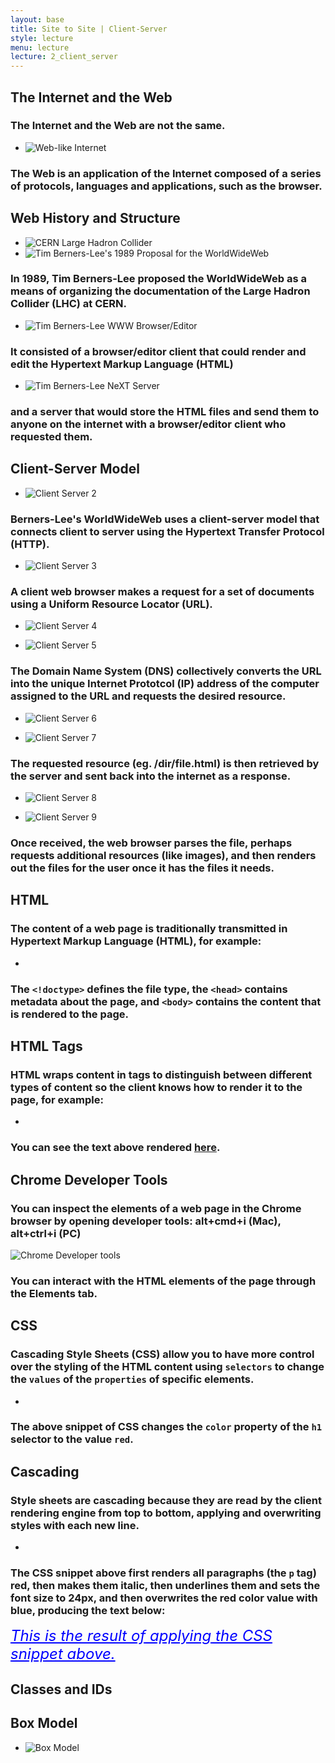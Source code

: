 ```yaml
---
layout: base
title: Site to Site | Client-Server
style: lecture
menu: lecture
lecture: 2_client_server
---
```

## The Internet and the Web

### The Internet and the Web are not the same.

*	![Web-like Internet](https://raw.github.com/site2site/site2site.github.io/master/images/lectures/week2/imageOfTheInternet_650px.png)

### The Web is an application of the Internet composed of a series of protocols, languages and applications, such as the browser.

## Web History and Structure

*	![CERN Large Hadron Collider](http://www.webassite.com/lectures/img/CERN_LHCaerialwest.jpg)
*	![Tim Berners-Lee's 1989 Proposal for the WorldWideWeb](http://info.cern.ch/images/proposal.gif)

### In 1989, Tim Berners-Lee proposed the WorldWideWeb as a means of organizing the documentation of the Large Hadron Collider (LHC) at CERN.

*	![Tim Berners-Lee WWW Browser/Editor](http://www.webassite.com/lectures/img/1989_NextEditorBW.gif)

### It consisted of a browser/editor client that could render and edit the Hypertext Markup Language (HTML)


*	![Tim Berners-Lee NeXT Server](http://www.webassite.com/lectures/img/1989_TBL_NeXT.jpg)

### and a server that would store the HTML files and send them to anyone on the internet with a browser/editor client who requested them.


## Client-Server Model

*   ![Client Server 2](https://raw.github.com/site2site/site2site.github.io/master/images/lectures/client-server-model/client-server-2.gif)

### Berners-Lee's WorldWideWeb uses a client-server model that connects client to server using the Hypertext Transfer Protocol (HTTP).

*   ![Client Server 3](https://raw.github.com/site2site/site2site.github.io/master/images/lectures/client-server-model/client-server-3.gif)

### A client web browser makes a request for a set of documents using a Uniform Resource Locator (URL).

*   ![Client Server 4](https://raw.github.com/site2site/site2site.github.io/master/images/lectures/client-server-model/client-server-4.gif)

*	![Client Server 5](https://raw.github.com/site2site/site2site.github.io/master/images/lectures/client-server-model/client-server-5.gif)

###  The Domain Name System (DNS) collectively converts the URL into the unique Internet Prototcol (IP) address of the computer assigned to the URL and requests the desired resource.

*	![Client Server 6](https://raw.github.com/site2site/site2site.github.io/master/images/lectures/client-server-model/client-server-6.gif)

*	![Client Server 7](https://raw.github.com/site2site/site2site.github.io/master/images/lectures/client-server-model/client-server-7.gif)

### The requested resource (eg. /dir/file.html) is then retrieved by the server and sent back into the internet as a response.

*	![Client Server 8](https://raw.github.com/site2site/site2site.github.io/master/images/lectures/client-server-model/client-server-8.gif)

*	![Client Server 9](https://raw.github.com/site2site/site2site.github.io/master/images/lectures/client-server-model/client-server-9.gif)

### Once received, the web browser parses the file, perhaps requests additional resources (like images), and then renders out the files for the user once it has the files it needs.



## HTML

### The content of a web page is traditionally transmitted in Hypertext Markup Language (HTML), for example:

*	<script src="https://gist.github.com/troyth/6271084.js"></script>

### The `<!doctype>` defines the file type, the `<head>` contains metadata about the page, and `<body>` contains the content that is rendered to the page.



## HTML Tags

### HTML wraps content in tags to distinguish between different types of content so the client knows how to render it to the page, for example:

*	<script src="https://gist.github.com/troyth/7243934.js"></script>

### You can see the text above rendered [here](http://sitetosite.co/examples/tags.html).



## Chrome Developer Tools

### You can inspect the elements of a web page in the Chrome browser by opening developer tools: alt+cmd+i (Mac), alt+ctrl+i (PC)

![Chrome Developer tools](https://raw.github.com/site2site/site2site.github.io/master/images/lectures/client-server-model/chrome_dev_tools.png)

### You can interact with the HTML elements of the page through the Elements tab.



## CSS

### Cascading Style Sheets (CSS) allow you to have more control over the styling of the HTML content using `selectors` to change the `values` of the `properties` of specific elements.

*	<script src="https://gist.github.com/troyth/7243887.js"></script>

### The above snippet of CSS changes the `color` property of the `h1` selector to the value `red`.


## Cascading

### Style sheets are cascading because they are read by the client rendering engine from top to bottom, applying and overwriting styles with each new line.

*	<script src="https://gist.github.com/troyth/7244057.js"></script>

### The CSS snippet above first renders all paragraphs (the `p` tag) red, then makes them italic, then underlines them and sets the font size to 24px, and then overwrites the red color value with blue, producing the text below:

<span style="color: red; font-style: italic; text-decoration: underline; font-size:24px; color:blue;">This is the result of applying the CSS snippet above.</span>


## Classes and IDs


## Box Model

*	![Box Model](http://parsons.brianwatterson.com/assets/images/lab/box-model.png)



